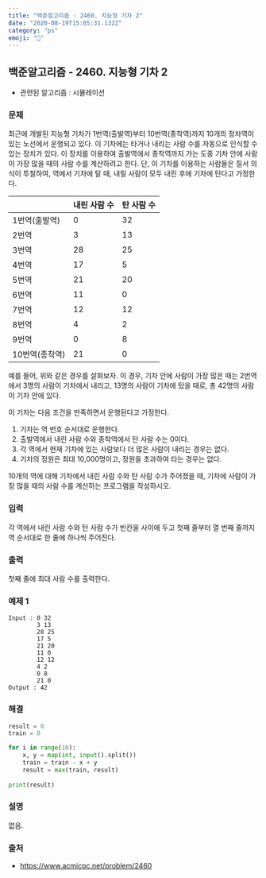 ```yaml
---
title: "백준알고리즘 - 2460. 지능형 기차 2"
date: "2020-08-19T15:05:31.132Z"
category: "ps"
emoji: "🚞"
---
```


## 백준알고리즘 - 2460. 지능형 기차 2

- 관련된 알고리즘 : 시뮬레이션

### 문제

최근에 개발된 지능형 기차가 1번역(출발역)부터 10번역(종착역)까지 10개의 정차역이 있는 노선에서 운행되고 있다. 이 기차에는 타거나 내리는 사람 수를 자동으로 인식할 수 있는 장치가 있다. 이 장치를 이용하여 출발역에서 종착역까지 가는 도중 기차 안에 사람이 가장 많을 때의 사람 수를 계산하려고 한다. 단, 이 기차를 이용하는 사람들은 질서 의식이 투철하여, 역에서 기차에 탈 때, 내릴 사람이 모두 내린 후에 기차에 탄다고 가정한다.

|                | 내린 사람 수 | 탄 사람 수 |
| :------------- | :----------- | :--------- |
| 1번역(출발역)  | 0            | 32         |
| 2번역          | 3            | 13         |
| 3번역          | 28           | 25         |
| 4번역          | 17           | 5          |
| 5번역          | 21           | 20         |
| 6번역          | 11           | 0          |
| 7번역          | 12           | 12         |
| 8번역          | 4            | 2          |
| 9번역          | 0            | 8          |
| 10번역(종착역) | 21           | 0          |

예를 들어, 위와 같은 경우를 살펴보자. 이 경우, 기차 안에 사람이 가장 많은 때는 2번역에서 3명의 사람이 기차에서 내리고, 13명의 사람이 기차에 탔을 때로, 총 42명의 사람이 기차 안에 있다.

이 기차는 다음 조건을 만족하면서 운행된다고 가정한다.

1. 기차는 역 번호 순서대로 운행한다.
2. 출발역에서 내린 사람 수와 종착역에서 탄 사람 수는 0이다.
3. 각 역에서 현재 기차에 있는 사람보다 더 많은 사람이 내리는 경우는 없다.
4. 기차의 정원은 최대 10,000명이고, 정원을 초과하여 타는 경우는 없다.

10개의 역에 대해 기차에서 내린 사람 수와 탄 사람 수가 주어졌을 때, 기차에 사람이 가장 많을 때의 사람 수를 계산하는 프로그램을 작성하시오.

### 입력

각 역에서 내린 사람 수와 탄 사람 수가 빈칸을 사이에 두고 첫째 줄부터 열 번째 줄까지 역 순서대로 한 줄에 하나씩 주어진다.  

### 출력

첫째 줄에 최대 사람 수를 출력한다.  

### 예제 1

```
Input : 0 32
        3 13
        28 25
        17 5
        21 20
        11 0
        12 12
        4 2
        0 8
        21 0
Output : 42
```

### 해결

```python
result = 0
train = 0

for i in range(10):
    x, y = map(int, input().split())
    train = train - x + y
    result = max(train, result)
    
print(result)
```

### 설명

없음.

### 출처

- https://www.acmicpc.net/problem/2460
